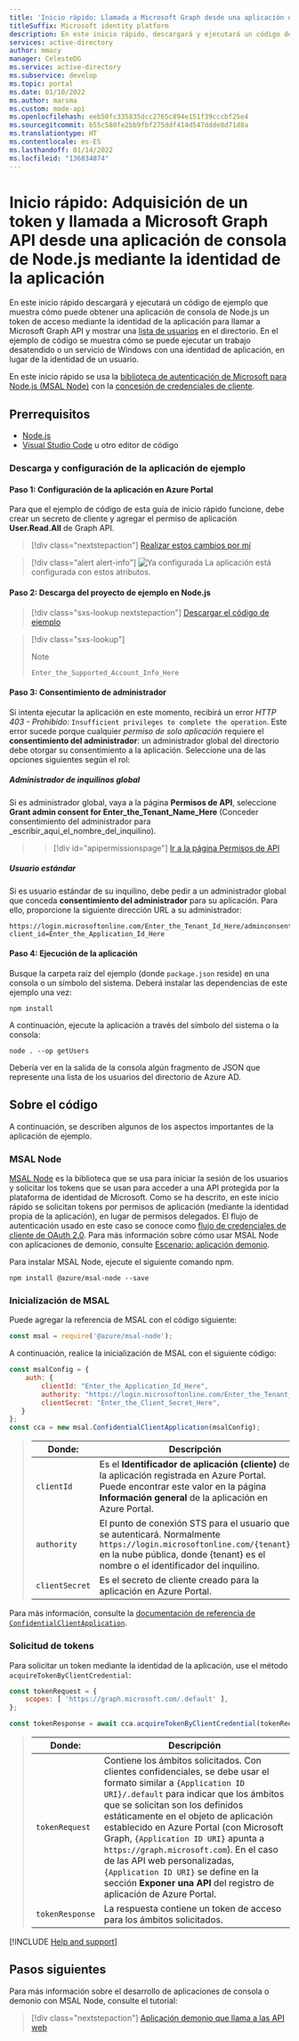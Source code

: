 ```yaml
---
title: 'Inicio rápido: Llamada a Microsoft Graph desde una aplicación de consola de Node.js | Azure'
titleSuffix: Microsoft identity platform
description: En este inicio rápido, descargará y ejecutará un código de ejemplo que muestra de qué forma una aplicación de consola de Node.js puede obtener un token de acceso y llamar a una API protegida por un punto de conexión de una plataforma de identidad de Microsoft mediante la propia identidad de la aplicación
services: active-directory
author: mmacy
manager: CelesteDG
ms.service: active-directory
ms.subservice: develop
ms.topic: portal
ms.date: 01/10/2022
ms.author: marsma
ms.custom: mode-api
ms.openlocfilehash: eeb50fc335835dcc2765c894e151f39cccbf25e4
ms.sourcegitcommit: b55c580fe2bb9fbf275ddf414d547ddde8d71d8a
ms.translationtype: HT
ms.contentlocale: es-ES
ms.lasthandoff: 01/14/2022
ms.locfileid: "136834874"
---
```

# <a name="quickstart-acquire-a-token-and-call-microsoft-graph-api-from-a-nodejs-console-app-using-apps-identity"></a>Inicio rápido: Adquisición de un token y llamada a Microsoft Graph API desde una aplicación de consola de Node.js mediante la identidad de la aplicación

En este inicio rápido descargará y ejecutará un código de ejemplo que muestra cómo puede obtener una aplicación de consola de Node.js un token de acceso mediante la identidad de la aplicación para llamar a Microsoft Graph API y mostrar una [lista de usuarios](/graph/api/user-list) en el directorio. En el ejemplo de código se muestra cómo se puede ejecutar un trabajo desatendido o un servicio de Windows con una identidad de aplicación, en lugar de la identidad de un usuario.

En este inicio rápido se usa la [biblioteca de autenticación de Microsoft para Node.js (MSAL Node)](https://github.com/AzureAD/microsoft-authentication-library-for-js/tree/dev/lib/msal-node) con la [concesión de credenciales de cliente](v2-oauth2-client-creds-grant-flow.md).

## <a name="prerequisites"></a>Prerrequisitos

* [Node.js](https://nodejs.org/en/download/)
* [Visual Studio Code](https://code.visualstudio.com/download) u otro editor de código


### <a name="download-and-configure-the-sample-app"></a>Descarga y configuración de la aplicación de ejemplo

#### <a name="step-1-configure-the-application-in-azure-portal"></a>Paso 1: Configuración de la aplicación en Azure Portal
Para que el ejemplo de código de esta guía de inicio rápido funcione, debe crear un secreto de cliente y agregar el permiso de aplicación **User.Read.All** de Graph API.
> [!div class="nextstepaction"]
> [Realizar estos cambios por mí]()

> [!div class="alert alert-info"]
> ![Ya configurada](media/quickstart-v2-netcore-daemon/green-check.png) La aplicación está configurada con estos atributos.

#### <a name="step-2-download-the-nodejs-sample-project"></a>Paso 2: Descarga del proyecto de ejemplo en Node.js

> [!div class="sxs-lookup nextstepaction"]
> [Descargar el código de ejemplo](https://github.com/azure-samples/ms-identity-javascript-nodejs-console/archive/main.zip)

> [!div class="sxs-lookup"]
> > [!NOTE]
> > `Enter_the_Supported_Account_Info_Here`

#### <a name="step-3-admin-consent"></a>Paso 3: Consentimiento de administrador

Si intenta ejecutar la aplicación en este momento, recibirá un error *HTTP 403 - Prohibido*: `Insufficient privileges to complete the operation`. Este error sucede porque cualquier *permiso de solo aplicación* requiere el **consentimiento del administrador**: un administrador global del directorio debe otorgar su consentimiento a la aplicación. Seleccione una de las opciones siguientes según el rol:

##### <a name="global-tenant-administrator"></a>Administrador de inquilinos global

Si es administrador global, vaya a la página **Permisos de API**, seleccione **Grant admin consent for Enter_the_Tenant_Name_Here** (Conceder consentimiento del administrador para _escribir_aquí_el_nombre_del_inquilino).
> > [!div id="apipermissionspage"]
> > [Ir a la página Permisos de API]()

##### <a name="standard-user"></a>Usuario estándar

Si es usuario estándar de su inquilino, debe pedir a un administrador global que conceda **consentimiento del administrador** para su aplicación. Para ello, proporcione la siguiente dirección URL a su administrador:

```url
https://login.microsoftonline.com/Enter_the_Tenant_Id_Here/adminconsent?client_id=Enter_the_Application_Id_Here
```

#### <a name="step-4-run-the-application"></a>Paso 4: Ejecución de la aplicación

Busque la carpeta raíz del ejemplo (donde `package.json` reside) en una consola o un símbolo del sistema. Deberá instalar las dependencias de este ejemplo una vez:

```console
npm install
```

A continuación, ejecute la aplicación a través del símbolo del sistema o la consola:

```console
node . --op getUsers
```

Debería ver en la salida de la consola algún fragmento de JSON que represente una lista de los usuarios del directorio de Azure AD.

## <a name="about-the-code"></a>Sobre el código

A continuación, se describen algunos de los aspectos importantes de la aplicación de ejemplo.

### <a name="msal-node"></a>MSAL Node

[MSAL Node](https://github.com/AzureAD/microsoft-authentication-library-for-js/tree/dev/lib/msal-node) es la biblioteca que se usa para iniciar la sesión de los usuarios y solicitar los tokens que se usan para acceder a una API protegida por la plataforma de identidad de Microsoft. Como se ha descrito, en este inicio rápido se solicitan tokens por permisos de aplicación (mediante la identidad propia de la aplicación), en lugar de permisos delegados. El flujo de autenticación usado en este caso se conoce como [flujo de credenciales de cliente de OAuth 2.0](v2-oauth2-client-creds-grant-flow.md). Para más información sobre cómo usar MSAL Node con aplicaciones de demonio, consulte [Escenario: aplicación demonio](scenario-daemon-overview.md).

 Para instalar MSAL Node, ejecute el siguiente comando npm.

```console
npm install @azure/msal-node --save
```

### <a name="msal-initialization"></a>Inicialización de MSAL

Puede agregar la referencia de MSAL con el código siguiente:

```javascript
const msal = require('@azure/msal-node');
```

A continuación, realice la inicialización de MSAL con el siguiente código:

```javascript
const msalConfig = {
    auth: {
        clientId: "Enter_the_Application_Id_Here",
        authority: "https://login.microsoftonline.com/Enter_the_Tenant_Id_Here",
        clientSecret: "Enter_the_Client_Secret_Here",
   }
};
const cca = new msal.ConfidentialClientApplication(msalConfig);
```

> | Donde: |Descripción |
> |---------|---------|
> | `clientId` | Es el **Identificador de aplicación (cliente)** de la aplicación registrada en Azure Portal. Puede encontrar este valor en la página **Información general** de la aplicación en Azure Portal. |
> | `authority`    | El punto de conexión STS para el usuario que se autenticará. Normalmente `https://login.microsoftonline.com/{tenant}` en la nube pública, donde {tenant} es el nombre o el identificador del inquilino.|
> | `clientSecret` | Es el secreto de cliente creado para la aplicación en Azure Portal. |

Para más información, consulte la [documentación de referencia de `ConfidentialClientApplication`](https://github.com/AzureAD/microsoft-authentication-library-for-js/blob/dev/lib/msal-node/docs/initialize-confidential-client-application.md).

### <a name="requesting-tokens"></a>Solicitud de tokens

Para solicitar un token mediante la identidad de la aplicación, use el método `acquireTokenByClientCredential`:

```javascript
const tokenRequest = {
    scopes: [ 'https://graph.microsoft.com/.default' ],
};

const tokenResponse = await cca.acquireTokenByClientCredential(tokenRequest);
```

> |Donde:| Descripción |
> |---------|---------|
> | `tokenRequest` | Contiene los ámbitos solicitados. Con clientes confidenciales, se debe usar el formato similar a `{Application ID URI}/.default` para indicar que los ámbitos que se solicitan son los definidos estáticamente en el objeto de aplicación establecido en Azure Portal (con Microsoft Graph, `{Application ID URI}` apunta a `https://graph.microsoft.com`). En el caso de las API web personalizadas, `{Application ID URI}` se define en la sección **Exponer una API** del registro de aplicación de Azure Portal. |
> | `tokenResponse` | La respuesta contiene un token de acceso para los ámbitos solicitados. |

[!INCLUDE [Help and support](../../../includes/active-directory-develop-help-support-include.md)]

## <a name="next-steps"></a>Pasos siguientes

Para más información sobre el desarrollo de aplicaciones de consola o demonio con MSAL Node, consulte el tutorial:

> [!div class="nextstepaction"]
> [Aplicación demonio que llama a las API web](tutorial-v2-nodejs-console.md)
